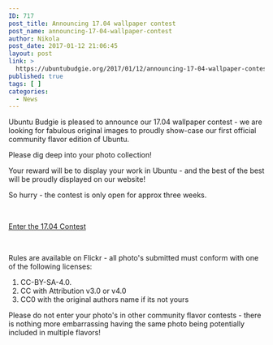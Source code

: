 ```yaml
---
ID: 717
post_title: Announcing 17.04 wallpaper contest
post_name: announcing-17-04-wallpaper-contest
author: Nikola
post_date: 2017-01-12 21:06:45
layout: post
link: >
  https://ubuntubudgie.org/2017/01/12/announcing-17-04-wallpaper-contest/
published: true
tags: [ ]
categories:
  - News
---
```

Ubuntu Budgie is pleased to announce our 17.04 wallpaper contest - we are looking for fabulous original images to proudly show-case our first official community flavor edition of Ubuntu.

Please dig deep into your photo collection!

Your reward will be to display your work in Ubuntu - and the best of the best will be proudly displayed on our website!

So hurry - the contest is only open for approx three weeks.

&nbsp;

<a class="uk-button uk-button-primary" href="https://www.flickr.com/groups/ubuntubudgie-1704">Enter the 17.04 Contest</a>

&nbsp;

Rules are available on Flickr - all photo's submitted must conform with one of the following licenses:

1. CC-BY-SA-4.0.
2. CC with Attribution v3.0 or v4.0
3. CC0 with the original authors name if its not yours

Please do not enter your photo's in other community flavor contests - there is nothing more embarrassing having the same photo being potentially included in multiple flavors!